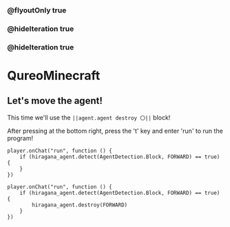 ### @flyoutOnly true
### @hideIteration true
### @hideIteration true
# QureoMinecraft

## Let's move the agent!

This time we'll use the ``||agent.agent destroy 〇||`` block!

After pressing [](https://raw.githubusercontent.com/camp-minecraft/TechkidsCampTutorial/master/images/playbutton.png) at the bottom right, press the 't' key and enter 'run' to run the program!
```template
player.onChat("run", function () {
    if (hiragana_agent.detect(AgentDetection.Block, FORWARD) == true) {
    }
})
```
```ghost
player.onChat("run", function () {
    if (hiragana_agent.detect(AgentDetection.Block, FORWARD) == true) {
        hiragana_agent.destroy(FORWARD)
    }
})
```